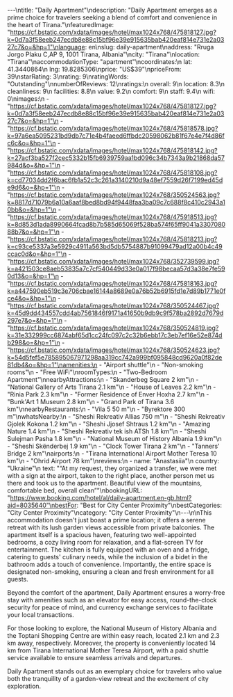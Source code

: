 ---\ntitle: "Daily Apartment"\ndescription: "Daily Apartment emerges as a prime choice for travelers seeking a blend of comfort and convenience in the heart of Tirana."\nfeaturedImage: "https://cf.bstatic.com/xdata/images/hotel/max1024x768/475818127.jpg?k=0d7a3f58eeb247ecdb8e88c15bf96e39e915635bab420eaf814e731e2a0327c7&o=&hp=1"\nlanguage: en\nslug: daily-apartment\naddress: "Rruga Jorgo Plaku C,AP 9, 1001 Tirana, Albania"\ncity: "Tirana"\nlocation: "Tirana"\naccommodationType: "apartment"\ncoordinates:\n  lat: 41.3440864\n  lng: 19.8285306\nprice: "US$39"\npriceFrom: 39\nstarRating: 3\nrating: 9\nratingWords: "Outstanding"\nnumberOfReviews: 12\nratings:\n  overall: 9\n  location: 8.3\n  cleanliness: 9\n  facilities: 8.8\n  value: 9.2\n  comfort: 9\n  staff: 9.4\n  wifi: 0\nimages:\n  - "https://cf.bstatic.com/xdata/images/hotel/max1024x768/475818127.jpg?k=0d7a3f58eeb247ecdb8e88c15bf96e39e915635bab420eaf814e731e2a0327c7&o=&hp=1"\n  - "https://cf.bstatic.com/xdata/images/hotel/max1024x768/475818578.jpg?k=97a6ea5095231bd9db7c71e4b4faeed6ffbdc20598062b81f67e4e7f4d86fc6c&o=&hp=1"\n  - "https://cf.bstatic.com/xdata/images/hotel/max1024x768/475818142.jpg?k=27acf3ba527f2cec5332b15fb6939759aa1bd096c34b7343a9b21868da57984d&o=&hp=1"\n  - "https://cf.bstatic.com/xdata/images/hotel/max1024x768/475818108.jpg?k=cd77034dd2f6bac6fb1a52c3c261a3140210d9a48ef7559d26f7199ed45de9d6&o=&hp=1"\n  - "https://cf.bstatic.com/xdata/images/hotel/max1024x768/350524563.jpg?k=8817d71079b6a10a6aaf8bed8bd94f9448faa3ba09c7c688f8c410c2943a10bb&o=&hp=1"\n  - "https://cf.bstatic.com/xdata/images/hotel/max1024x768/475918513.jpg?k=8d853d1ada8990664fcad8b7b585d65069f528ba574f65ff9041a330708088b7&o=&hp=1"\n  - "https://cf.bstatic.com/xdata/images/hotel/max1024x768/475818213.jpg?k=c93ce5337a3e5929c4911a563bd5db5754887b91099479ad12a00b4c49ccac0d&o=&hp=1"\n  - "https://cf.bstatic.com/xdata/images/hotel/max1024x768/352739599.jpg?k=a421503ce8aeb53835a7c7cf540449d33e0a017f98becaa57d3a38e7fe590d13&o=&hp=1"\n  - "https://cf.bstatic.com/xdata/images/hotel/max1024x768/475818163.jpg?k=a447590eb519c3e706cbae16144a8689e0a76b52b6915fd1e7d89b1771e0fce4&o=&hp=1"\n  - "https://cf.bstatic.com/xdata/images/hotel/max1024x768/350524467.jpg?k=45d9dd434557cdd4ab7561846f9171a41650b9db9c9f578ba2892d7679d297e7&o=&hp=1"\n  - "https://cf.bstatic.com/xdata/images/hotel/max1024x768/350524819.jpg?k=31e332999cc6874abf65d1cc24fc097c2c32b6ebb17c3eb7ef16e52e874db298&o=&hp=1"\n  - "https://cf.bstatic.com/xdata/images/hotel/max1024x768/350524623.jpg?k=54d5fef5e785895067971298aa319cc742a999bf095848cd9620a0f82de81db4&o=&hp=1"\namenities:\n  - "Airport shuttle"\n  - "Non-smoking rooms"\n  - "Free WiFi"\nroomTypes:\n  - "Two-Bedroom Apartment"\nnearbyAttractions:\n  - "Skanderbeg Square 2 km"\n  - "National Gallery of Arts Tirana 2.1 km"\n  - "House of Leaves 2.2 km"\n  - "Rinia Park 2.3 km"\n  - "Former Residence of Enver Hoxha 2.7 km"\n  - "Bunk'Art 1 Museum 2.8 km"\n  - "Grand Park of Tirana 3.6 km"\nnearbyRestaurants:\n  - "Vila 5 50 m"\n  - "Byrektore 300 m"\nwhatsNearby:\n  - "Sheshi Rekreativ Allias 750 m"\n  - "Sheshi Rekreativ Gjolek Kokona 1.2 km"\n  - "Sheshi Jjosef Shtraus 1.2 km"\n  - "Amazing Nature 1.4 km"\n  - "Sheshi Rekreativ tek ish ATSh 1.8 km"\n  - "Sheshi Sulejman Pasha 1.8 km"\n  - "National Museum of History Albania 1.9 km"\n  - "Sheshi Skënderbej 1.9 km"\n  - "Clock Tower Tirana 2 km"\n  - "Tanners' Bridge 2 km"\nairports:\n  - "Tirana International Airport Mother Teresa 10 km"\n  - "Ohrid Airport 78 km"\nreviews:\n  - name: "Anastasiia"\n    country: "Ukraine"\n    text: "“At my request, they organized a transfer, we were met with a sign at the airport, taken to the right place, another person met us there and took us to the apartment. Beautiful view of the mountains, comfortable bed, overall clean”"\nbookingURL: "https://www.booking.com/hotel/al/daily-apartment.en-gb.html?aid=8035640"\nbestFor: "Best for City Center Proximity"\nbestCategories: "City Center Proximity"\ncategory: "City Center Proximity"\n---\n\nThis accommodation doesn't just boast a prime location; it offers a serene retreat with its lush garden views accessible from private balconies. The apartment itself is a spacious haven, featuring two well-appointed bedrooms, a cozy living room for relaxation, and a flat-screen TV for entertainment. The kitchen is fully equipped with an oven and a fridge, catering to guests' culinary needs, while the inclusion of a bidet in the bathroom adds a touch of convenience. Importantly, the entire space is designated non-smoking, ensuring a clean and fresh environment for all guests.

Beyond the comfort of the apartment, Daily Apartment ensures a worry-free stay with amenities such as an elevator for easy access, round-the-clock security for peace of mind, and currency exchange services to facilitate your local transactions. 

For those looking to explore, the National Museum of History Albania and the Toptani Shopping Centre are within easy reach, located 2.1 km and 2.3 km away, respectively. Moreover, the property is conveniently located 14 km from Tirana International Mother Teresa Airport, with a paid shuttle service available to ensure seamless arrivals and departures.

Daily Apartment stands out as an exemplary choice for travelers who value both the tranquility of a garden-view retreat and the excitement of city exploration.